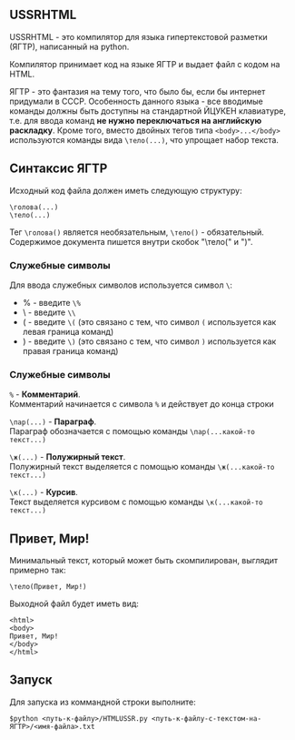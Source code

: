 ## USSRHTML
USSRHTML - это компилятор для языка гипертекстовой разметки (ЯГТР), написанный на python.

Компилятор принимает код на языке ЯГТР и выдает файл с кодом на HTML.

ЯГТР - это фантазия на тему того, что было бы, если бы интернет придумали в СССР.
Особенность данного языка - все вводимые команды должны быть доступны на стандартной ЙЦУКЕН клавиатуре, т.е. 
для ввода команд **не нужно переключаться на английскую раскладку**. Кроме того, вместо двойных тегов типа `<body>...</body>` 
используются команды вида `\тело(...)`, что упрощает набор текста.

## Синтаксис ЯГТР

Исходный код файла должен иметь следующую структуру:
```
\голова(...)
\тело(...)
```
Тег `\голова()` является необязательным, `\тело()` - обязательный.
Содержимое документа пишется внутри скобок "\тело(" и ")".

### Служебные символы
Для ввода служебных символов используется символ `\`:
* % - введите `\%`
* \ - введите `\\`
* ( - введите  `\(` (это связано с тем, что символ `(` используется как левая граница команд)
* ) - введите  `\)` (это связано с тем, что символ `)` используется как правая граница команд)


### Служебные символы
`%` - **Комментарий**.  
Комментарий начинается с символа `%` и действует до конца строки

`\пар(...)` - **Параграф**.  
Параграф обозначается с помощью команды `\пар(...какой-то текст...)`

`\ж(...)` - **Полужирный текст**.  
Полужирный текст выделяется с помощью команды `\ж(...какой-то текст...)`

`\к(...)` - **Курсив**.  
Текст выделяется курсивом с помощью команды `\к(...какой-то текст...)`

## Привет, Мир!
Минимальный текст, который может быть скомпилирован, выглядит примерно так:
```
\тело(Привет, Мир!)
```
Выходной файл будет иметь вид:
```
<html>
<body>
Привет, Мир!
</body>
</html>
```

## Запуск
Для запуска из коммандной строки выполните:
```
$python <путь-к-файлу>/HTMLUSSR.py <путь-к-файлу-с-текстом-на-ЯГТР>/<имя-файла>.txt
```
